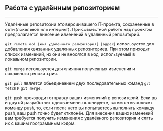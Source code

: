 ## Работа с удалённым репозиторием

---
 Удалённые репозитории это версии вашего IT-проекта, сохраненные в сети (локальной или интернет). При совместной работе над проектом предполагается внесение изменений в удаленный репозиторий.

 `git remote add [имя_удаленного_репозитория] [адрес]` используется для добавления связанных удаленных репозиториев.
При этом приходит список изменений, но они не вносятся в код, используемый в локальном репозитории.

`git merge` используется для слияния полученных изменений и локального репозитория.

`git pull` является объединением двух последовательных команд `git fetch` и `git merge`.

`git push` производит отправку ваших изменений в репозиторий. Если вы и другой разработчик одновременно клонируете, затем он выполняет команду push, то, если после него вы попытаетесь выполнить команду push, ваш push точно будет отклонён. Для внесения ваших изменений вам требуется получить изменения с удалённого репозитория и слить их с вашим программным кодом.